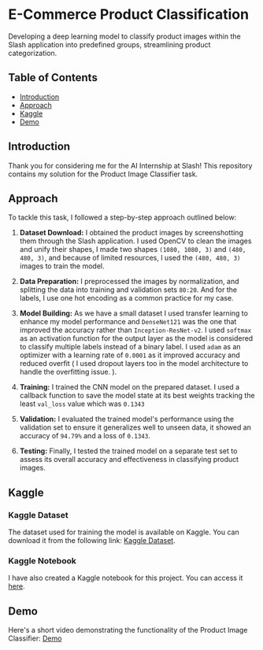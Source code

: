 # E-Commerce Product Classification

Developing a deep learning model to classify product images within the Slash application into predefined groups, streamlining product categorization.

## Table of Contents

- [Introduction](#introduction)
- [Approach](#approach) 
- [Kaggle](#kaggle)
- [Demo](#demo)

## Introduction

Thank you for considering me for the AI Internship at Slash! This repository contains my solution for the Product Image Classifier task.

## Approach

To tackle this task, I followed a step-by-step approach outlined below:

1. **Dataset Download:** I obtained the product images by screenshotting them through the Slash application. I used OpenCV to clean the images and unify their shapes, I made two shapes `(1080, 1080, 3)` and `(480, 480, 3)`, and because of limited resources, I used the `(480, 480, 3)` images to train the model. 

2. **Data Preparation:** I preprocessed the images by normalization, and splitting the data into training and validation sets `80:20`. And for the labels, I use one hot encoding as a common practice for my case.

3. **Model Building:** As we have a small dataset I used transfer learning to enhance my model performance and `DenseNet121` was the one that improved the accuracy rather than `Inception-ResNet-v2`. I used `softmax` as an activation function for the output layer as the model is considered to classify multiple labels instead of a binary label. I used `adam` as an optimizer with a learning rate of `0.0001` as it improved accuracy and reduced overfit ( I used dropout layers too in the model architecture to handle the overfitting issue. ).

4. **Training:** I trained the CNN model on the prepared dataset. I used a callback function to save the model state at its best weights tracking the least `val_loss` value which was `0.1343`

5. **Validation:** I evaluated the trained model's performance using the validation set to ensure it generalizes well to unseen data, it showed an accuracy of `94.79%` and a loss of `0.1343`.

7. **Testing:** Finally, I tested the trained model on a separate test set to assess its overall accuracy and effectiveness in classifying product images.

## Kaggle

### Kaggle Dataset

The dataset used for training the model is available on Kaggle. You can download it from the following link: [Kaggle Dataset](https://www.kaggle.com/datasets/ahmedmaherelsaeidy/slash-dataset).

### Kaggle Notebook

I have also created a Kaggle notebook for this project. You can access it [here](https://www.kaggle.com/code/ahmedmaherelsaeidy/slash-products-classification).

## Demo

Here's a short video demonstrating the functionality of the Product Image Classifier: [Demo](https://youtu.be/j_GbsQn0BZ0)


